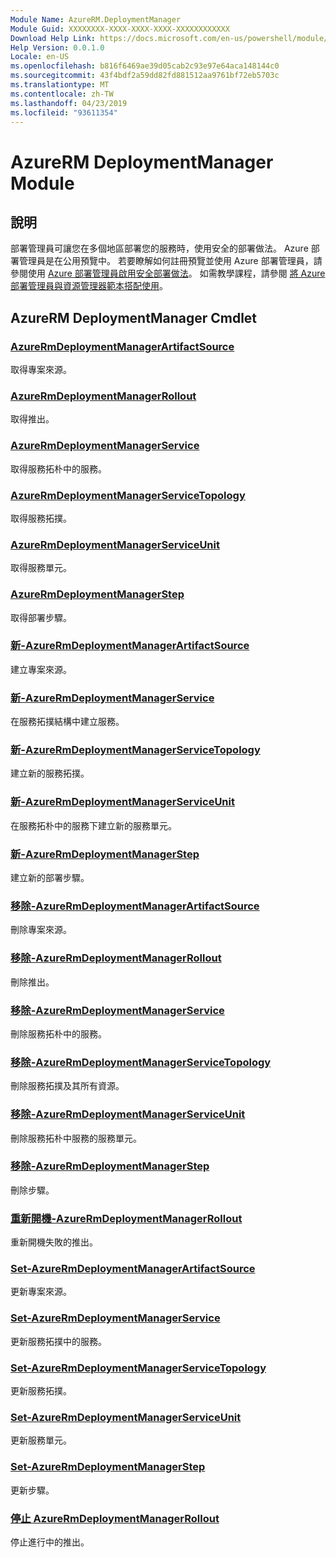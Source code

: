 ```yaml
---
Module Name: AzureRM.DeploymentManager
Module Guid: XXXXXXXX-XXXX-XXXX-XXXX-XXXXXXXXXXXX
Download Help Link: https://docs.microsoft.com/en-us/powershell/module/azurerm.deploymentmanager
Help Version: 0.0.1.0
Locale: en-US
ms.openlocfilehash: b816f6469ae39d05cab2c93e97e64aca148144c0
ms.sourcegitcommit: 43f4bdf2a59dd82fd881512aa9761bf72eb5703c
ms.translationtype: MT
ms.contentlocale: zh-TW
ms.lasthandoff: 04/23/2019
ms.locfileid: "93611354"
---
```

# AzureRM DeploymentManager Module
## 說明
部署管理員可讓您在多個地區部署您的服務時，使用安全的部署做法。 Azure 部署管理員是在公用預覽中。 若要瞭解如何註冊預覽並使用 Azure 部署管理員，請參閱使用 [Azure 部署管理員啟用安全部署做法](https://docs.microsoft.com/en-us/azure/azure-resource-manager/deployment-manager-overview)。 如需教學課程，請參閱 [將 Azure 部署管理員與資源管理器範本搭配使用](https://docs.microsoft.com/en-us/azure/azure-resource-manager/deployment-manager-tutorial>)。 

## AzureRM DeploymentManager Cmdlet
### [AzureRmDeploymentManagerArtifactSource](Get-AzureRmDeploymentManagerArtifactSource.md)
取得專案來源。

### [AzureRmDeploymentManagerRollout](Get-AzureRmDeploymentManagerRollout.md)
取得推出。

### [AzureRmDeploymentManagerService](Get-AzureRmDeploymentManagerService.md)
取得服務拓朴中的服務。

### [AzureRmDeploymentManagerServiceTopology](Get-AzureRmDeploymentManagerServiceTopology.md)
取得服務拓撲。

### [AzureRmDeploymentManagerServiceUnit](Get-AzureRmDeploymentManagerServiceUnit.md)
取得服務單元。

### [AzureRmDeploymentManagerStep](Get-AzureRmDeploymentManagerStep.md)
取得部署步驟。

### [新-AzureRmDeploymentManagerArtifactSource](New-AzureRmDeploymentManagerArtifactSource.md)
建立專案來源。

### [新-AzureRmDeploymentManagerService](New-AzureRmDeploymentManagerService.md)
在服務拓撲結構中建立服務。

### [新-AzureRmDeploymentManagerServiceTopology](New-AzureRmDeploymentManagerServiceTopology.md)
建立新的服務拓撲。

### [新-AzureRmDeploymentManagerServiceUnit](New-AzureRmDeploymentManagerServiceUnit.md)
在服務拓朴中的服務下建立新的服務單元。

### [新-AzureRmDeploymentManagerStep](New-AzureRmDeploymentManagerStep.md)
建立新的部署步驟。

### [移除-AzureRmDeploymentManagerArtifactSource](Remove-AzureRmDeploymentManagerArtifactSource.md)
刪除專案來源。

### [移除-AzureRmDeploymentManagerRollout](Remove-AzureRmDeploymentManagerRollout.md)
刪除推出。

### [移除-AzureRmDeploymentManagerService](Remove-AzureRmDeploymentManagerService.md)
刪除服務拓朴中的服務。

### [移除-AzureRmDeploymentManagerServiceTopology](Remove-AzureRmDeploymentManagerServiceTopology.md)
刪除服務拓撲及其所有資源。

### [移除-AzureRmDeploymentManagerServiceUnit](Remove-AzureRmDeploymentManagerServiceUnit.md)
刪除服務拓朴中服務的服務單元。

### [移除-AzureRmDeploymentManagerStep](Remove-AzureRmDeploymentManagerStep.md)
刪除步驟。

### [重新開機-AzureRmDeploymentManagerRollout](Restart-AzureRmDeploymentManagerRollout.md)
重新開機失敗的推出。

### [Set-AzureRmDeploymentManagerArtifactSource](Set-AzureRmDeploymentManagerArtifactSource.md)
更新專案來源。

### [Set-AzureRmDeploymentManagerService](Set-AzureRmDeploymentManagerService.md)
更新服務拓撲中的服務。

### [Set-AzureRmDeploymentManagerServiceTopology](Set-AzureRmDeploymentManagerServiceTopology.md)
更新服務拓撲。

### [Set-AzureRmDeploymentManagerServiceUnit](Set-AzureRmDeploymentManagerServiceUnit.md)
更新服務單元。

### [Set-AzureRmDeploymentManagerStep](Set-AzureRmDeploymentManagerStep.md)
更新步驟。

### [停止 AzureRmDeploymentManagerRollout](Stop-AzureRmDeploymentManagerRollout.md)
停止進行中的推出。


